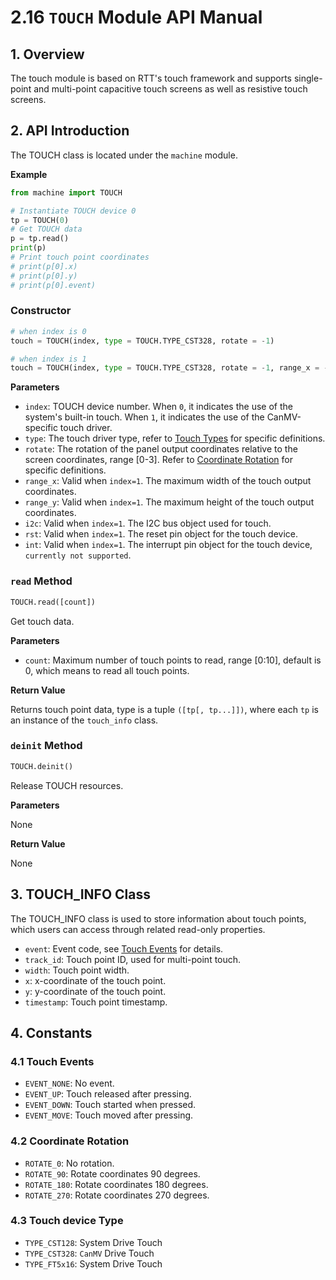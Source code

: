 # 2.16 `TOUCH` Module API Manual

## 1. Overview

The touch module is based on RTT's touch framework and supports single-point and multi-point capacitive touch screens as well as resistive touch screens.

## 2. API Introduction

The TOUCH class is located under the `machine` module.

**Example**

```python
from machine import TOUCH

# Instantiate TOUCH device 0
tp = TOUCH(0)
# Get TOUCH data
p = tp.read()
print(p)
# Print touch point coordinates
# print(p[0].x)
# print(p[0].y)
# print(p[0].event)
```

### Constructor

```python
# when index is 0
touch = TOUCH(index, type = TOUCH.TYPE_CST328, rotate = -1)

# when index is 1
touch = TOUCH(index, type = TOUCH.TYPE_CST328, rotate = -1, range_x = -1, range_y = -1, i2c : I2C = None, rst : Pin = None, int : Pin = None)
```

**Parameters**

- `index`: TOUCH device number. When `0`, it indicates the use of the system's built-in touch. When `1`, it indicates the use of the CanMV-specific touch driver.
- `type`: The touch driver type, refer to [Touch Types](#43-touch-device-type) for specific definitions.
- `rotate`: The rotation of the panel output coordinates relative to the screen coordinates, range [0-3]. Refer to [Coordinate Rotation](#42-coordinate-rotation) for specific definitions.
- `range_x`: Valid when `index=1`. The maximum width of the touch output coordinates.
- `range_y`: Valid when `index=1`. The maximum height of the touch output coordinates.
- `i2c`: Valid when `index=1`. The I2C bus object used for touch.
- `rst`: Valid when `index=1`. The reset pin object for the touch device.
- `int`: Valid when `index=1`. The interrupt pin object for the touch device, `currently not supported`.

### `read` Method

```python
TOUCH.read([count])
```

Get touch data.

**Parameters**

- `count`: Maximum number of touch points to read, range [0:10], default is 0, which means to read all touch points.

**Return Value**

Returns touch point data, type is a tuple `([tp[, tp...]])`, where each `tp` is an instance of the `touch_info` class.

### `deinit` Method

```python
TOUCH.deinit()
```

Release TOUCH resources.

**Parameters**

None

**Return Value**

None

## 3. TOUCH_INFO Class

The TOUCH_INFO class is used to store information about touch points, which users can access through related read-only properties.

- `event`: Event code, see [Touch Events](#41-touch-events) for details.
- `track_id`: Touch point ID, used for multi-point touch.
- `width`: Touch point width.
- `x`: x-coordinate of the touch point.
- `y`: y-coordinate of the touch point.
- `timestamp`: Touch point timestamp.

## 4. Constants

### 4.1 Touch Events

- `EVENT_NONE`: No event.
- `EVENT_UP`: Touch released after pressing.
- `EVENT_DOWN`: Touch started when pressed.
- `EVENT_MOVE`: Touch moved after pressing.

### 4.2 Coordinate Rotation

- `ROTATE_0`: No rotation.
- `ROTATE_90`: Rotate coordinates 90 degrees.
- `ROTATE_180`: Rotate coordinates 180 degrees.
- `ROTATE_270`: Rotate coordinates 270 degrees.

### 4.3 Touch device Type

- `TYPE_CST128`: System Drive Touch
- `TYPE_CST328`: `CanMV` Drive Touch
- `TYPE_FT5x16`: System Drive Touch
